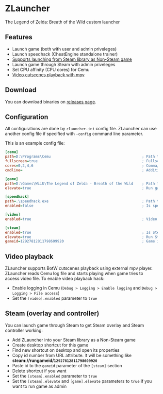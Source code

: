 # ZLauncher
The Legend of Zelda: Breath of the Wild custom launcher

## Features
* Launch game (both with user and admin priveleges)
* Launch speedhack (CheatEngine standalone trainer)
* [Supports launching from Steam library as Non-Steam game](#steam-overlay-and-controller)
* Launch game through Steam with admin priveleges
* Set CPU affinity (CPU cores) for Cemu
* [Video cutscenes playback with mpv](#video-playback)

## Download
You can download binaries on [releases page](../../releases).

## Configuration
All configurations are done by `zlauncher.ini` config file.
ZLauncher can use another config file if specified with `-config` command line parameter.

This is an example config file:
```ini
[cemu]
path=D:\Programs\Cemu                                          ; Path to Cemu
fullscreen=true                                                ; Fullscreen
cores=0,2,4,6                                                  ; Comma/space delimited list of allowed cores
cmdline=                                                       ; Additional Cemu command line parameters

[game]
path=D:\Games\WiiU\The Legend of Zelda - Breath of the Wild    ; Path to the game
elevate=true                                                   ; Run game with admin priveleges

[speedhack]
path=.\speedhack.exe                                           ; Path to speedhack trainer
enabled=false                                                  ; Is speedhack enabled

[video]
enabled=true                                                   ; Video playback hack enabled

[steam]
enabled=true                                                   ; Is Steam support enabled
elevate=true                                                   ; Run Steam with admin priveleges
gameid=12927812811798609920                                    ; Game id in Steam library
```

## Video playback
ZLauncher supports BotW cutscenes playback using external mpv player.
ZLauncher reads Cemu log file and starts playing when game tries to access video file.
To enable video playback hack:
* Enable logging in Cemu (`Debug > Logging > Enable logging` and `Debug > Logging > File access`)
* Set the `[video].enabled` parameter to `true`

## Steam (overlay and controller)
You can launch game through Steam to get Steam overlay and Steam controller working:
* Add ZLauncher into your Steam library as a Non-Steam game
* Create desktop shortcut for this game
* Find new shortcut on desktop and open its properties
* Copy id number from URL attribute. It will be something like **steam://rungameid/`12927812811798609920`**
* Paste id to the `gameid` parameter of the `[steam]` section
* Delete shortcut if you want
* Set the `[steam].enabled` parameter to `true`
* Set the `[steam].elevate` and `[game].elevate` parameters to `true` if you want to run game as admin
